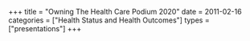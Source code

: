 +++
title = "Owning The Health Care Podium 2020"
date = 2011-02-16
categories = ["Health Status and Health Outcomes"]
types = ["presentations"]
+++
